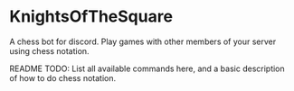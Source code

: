 # KnightsOfTheSquare
A chess bot for discord. Play games with other members of your server using chess notation.

README TODO: List all available commands here, and a basic description of how to do chess notation.
